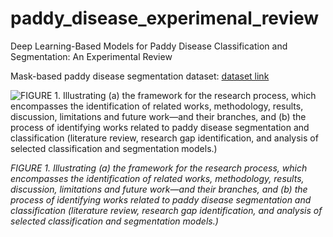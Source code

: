 # paddy_disease_experimenal_review

Deep Learning-Based Models for Paddy Disease Classification and Segmentation: An Experimental Review

Mask-based paddy disease segmentation dataset: [dataset link](https://github.com/mahrin/paddy_disease_experimental_review1/tree/main/segmentation/segmentation_dataset/segmentation_data43_resized_cropped_split)

![FIGURE 1. Illustrating (a) the framework for the research process, which encompasses the identification of related works, methodology, results, discussion,
limitations and future work—and their branches, and (b) the process of identifying works related to paddy disease segmentation and classification (literature review,
research gap identification, and analysis of selected classification and segmentation models.)](paper_figures/paper_layout/paper_layout.jpg)

*FIGURE 1. Illustrating (a) the framework for the research process, which encompasses the identification of related works, methodology, results, discussion,
limitations and future work—and their branches, and (b) the process of identifying works related to paddy disease segmentation and classification (literature review,
research gap identification, and analysis of selected classification and segmentation models.)*


